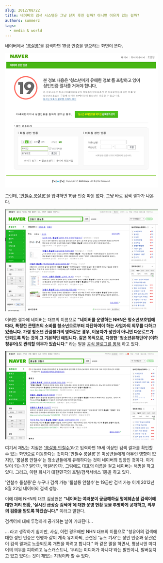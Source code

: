```yaml
---
slug: 2012/08/22
title: 네이버의 검색 시스템은 그냥 단지 후진 걸까? 아니면 이유가 있는 걸까?
authors: summerz
tags:
  - media & world
---
```


네이버에서 ['룸살롱'](https://search.naver.com/search.naver?sm=tab_hty.top&where=nexearch&ie=utf8&query=%EB%A3%B8%EC%82%B4%EB%A1%B1&x=0&y=0)을 검색하면 19금 인증을 받으라는 화면이 뜬다.

![](스크린샷%202012-08-22%20오전%2012.49.24.png)

그런데, ['안철수 룸살롱'](https://search.naver.com/search.naver?sm=tab_hty.top&where=nexearch&ie=utf8&query=%EC%95%88%EC%B2%A0%EC%88%98+%EB%A3%B8%EC%82%B4%EB%A1%B1&x=0&y=0)을 입력하면 19금 인증 따윈 없다. 그냥 바로 검색 결과가 나온다.

![](스크린샷%202012-08-22%20오전%2012.50.25.png)

이러한 결과에 네이버는 대표의 이름으로 **"네이버를 운영하는 NHN은 청소년보호법에 따라, 특정한 콘텐츠의 소비를 청소년으로부터 차단하여야 하는 사업자의 의무를 다하고 있습니다. 가령 청소년 관람불가의 영화같은 경우, 이용자가 성인이 아니면 다운로드가 안되도록 막는 것이 그 기본적인 예입니다. 같은 목적으로, 다양한 '청소년유해단어'(이하 청유어)도 관리할 의무가 있습니다."** 라는 말을 [공식 블로그를 통해](https://naver_diary.blog.me/150145507729) 하고 있다.

![](스크린샷%202012-08-22%20오전%2012.54.23.png)

여기서 재밌는 지점은 ['룸살롱 안철수'](https://search.naver.com/search.naver?sm=tab_hty.top&where=nexearch&ie=utf8&query=%EB%A3%B8%EC%82%B4%EB%A1%B1+%EC%95%88%EC%B2%A0%EC%88%98&x=0&y=0)라고 입력하면 19세 이상만 검색 결과를 확인할 수 있는 화면으로 이동한다는 것이다.'안철수 룸살롱'은 미성년들에게 아무런 영향이 없지만, '룸살롱 안철수'는 청소년들에게 유해하다는 것이 네이버의 입장인 것이다. 이게 말이 되는가? 말인가, 막걸리인가. 그럼에도 대표의 이름을 걸고 네이버는 해명을 하고 있다. 그리고, 이런 회사가 대한민국의 포털/검색서비스 1등을 하고 있다.

'안철수 룸살롱'은 누구나 검색 가능
'룸살롱 안철수'는 19금만 검색 가능
이게 2012년 8월 22일 네이버의 검색 성능.

이에 대해 NHN의 대표 김상헌은 **"네이버는 여러분이 궁금해하실 명예훼손성 검색어에 대한 처리 현황, ‘실시간 급상승 검색어’에 대한 운영 현황 등을 투명하게 공개하고, 외부의 검증을 받도록 하겠습니다."** 이라고 말한다.

검색어에 대해 투명하게 공개하는 날이 기대된다...

... 라고 생각하기 쉽지만, 사실, 이런 경우에만 NHN 대표의 이름으로 "청유어의 검색에 대한 성인 인증은 현행과 같이 계속 유지하되, 관련된 '뉴스 기사'는 성인 인증과 상관없이 검색 결과로 노출되도록 개편을 하려고 합니다." 와 같은 말을 하면서, 평상시엔 미디어의 의무를 피하려고 뉴스캐스트니, '우리는 미디어가 아니다'라는 발언이니, 발버둥치고 있고 있다는 것이 재밌는 지점이라 할 수 있다.